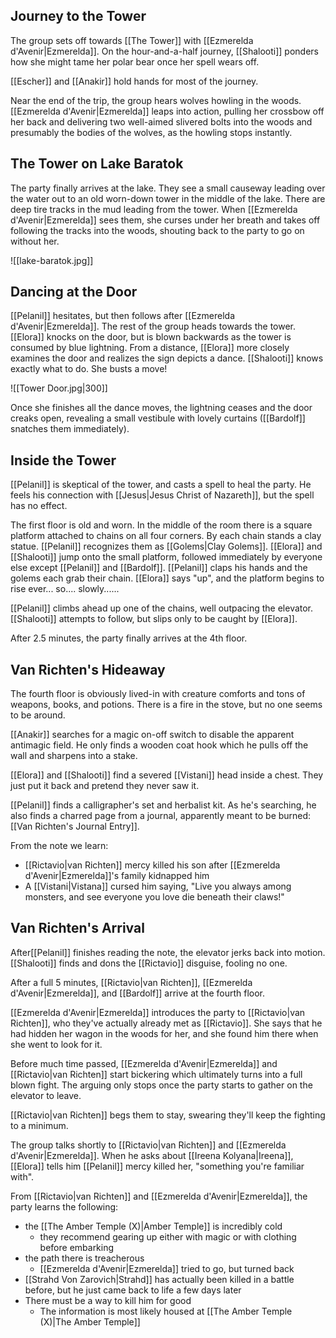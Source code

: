 ## Journey to the Tower

The group sets off towards [[The Tower]] with [[Ezmerelda d'Avenir|Ezmerelda]]. On the hour-and-a-half journey, [[Shalooti]] ponders how she might tame her polar bear once her spell wears off.

[[Escher]] and [[Anakir]] hold hands for most of the journey.

Near the end of the trip, the group hears wolves howling in the woods. [[Ezmerelda d'Avenir|Ezmerelda]] leaps into action, pulling her crossbow off her back and delivering two well-aimed slivered bolts into the woods and presumably the bodies of the wolves, as the howling stops instantly.

## The Tower on Lake Baratok

The party finally arrives at the lake. They see a small causeway leading over the water out to an old worn-down tower in the middle of the lake. There are deep tire tracks in the mud leading from the tower. When [[Ezmerelda d'Avenir|Ezmerelda]] sees them, she curses under her breath and takes off following the tracks into the woods, shouting back to the party to go on without her.

![[lake-baratok.jpg]]

## Dancing at the Door

[[Pelanil]] hesitates, but then follows after [[Ezmerelda d'Avenir|Ezmerelda]]. The rest of the group heads towards the tower. [[Elora]] knocks on the door, but is blown backwards as the tower is consumed by blue lightning. From a distance, [[Elora]] more closely examines the door and realizes the sign depicts a dance. [[Shalooti]] knows exactly what to do. She busts a move!

![[Tower Door.jpg|300]]

Once she finishes all the dance moves, the lightning ceases and the door creaks open, revealing a small vestibule with lovely curtains ([[Bardolf]] snatches them immediately).

## Inside the Tower

[[Pelanil]] is skeptical of the tower, and casts a spell to heal the party. He feels his connection with [[Jesus|Jesus Christ of Nazareth]], but the spell has no effect.

The first floor is old and worn. In the middle of the room there is a square platform attached to chains on all four corners. By each chain stands a clay statue. [[Pelanil]] recognizes them as [[Golems|Clay Golems]]. [[Elora]] and [[Shalooti]] jump onto the small platform, followed immediately by everyone else except [[Pelanil]] and [[Bardolf]]. [[Pelanil]] claps his hands and the golems each grab their chain. [[Elora]] says "up", and the platform begins to rise ever... so.... slowly......

[[Pelanil]] climbs ahead up one of the chains, well outpacing the elevator. [[Shalooti]] attempts to follow, but slips only to be caught by [[Elora]].

After 2.5 minutes, the party finally arrives at the 4th floor.

## Van Richten's Hideaway

The fourth floor is obviously lived-in with creature comforts and tons of weapons, books, and potions. There is a fire in the stove, but no one seems to be around.

[[Anakir]] searches for a magic on-off switch to disable the apparent antimagic field. He only finds a wooden coat hook which he pulls off the wall and sharpens into a stake.

[[Elora]] and [[Shalooti]] find a severed [[Vistani]] head inside a chest. They just put it back and pretend they never saw it.

[[Pelanil]] finds a calligrapher's set and herbalist kit. As he's searching, he also finds a charred page from a journal, apparently meant to be burned: [[Van Richten's Journal Entry]].

From the note we learn:
- [[Rictavio|van Richten]] mercy killed his son after [[Ezmerelda d'Avenir|Ezmerelda]]'s family kidnapped him
- A [[Vistani|Vistana]] cursed him saying, "Live you always among monsters, and see everyone you love die beneath their claws!"

## Van Richten's Arrival

 After[[Pelanil]] finishes reading the note, the elevator jerks back into motion. [[Shalooti]] finds and dons the [[Rictavio]] disguise, fooling no one.

After a full 5 minutes, [[Rictavio|van Richten]], [[Ezmerelda d'Avenir|Ezmerelda]], and [[Bardolf]] arrive at the fourth floor.

[[Ezmerelda d'Avenir|Ezmerelda]] introduces the party to [[Rictavio|van Richten]], who they've actually already met as [[Rictavio]]. She says that he had hidden her wagon in the woods for her, and she found him there when she went to look for it.

Before much time passed, [[Ezmerelda d'Avenir|Ezmerelda]] and [[Rictavio|van Richten]] start bickering which ultimately turns into a full blown fight. The arguing only stops once the party starts to gather on the elevator to leave.

[[Rictavio|van Richten]] begs them to stay, swearing they'll keep the fighting to a minimum.

The group talks shortly to [[Rictavio|van Richten]] and [[Ezmerelda d'Avenir|Ezmerelda]]. When he asks about [[Ireena Kolyana|Ireena]], [[Elora]] tells him [[Pelanil]] mercy killed her, "something you're familiar with".

From [[Rictavio|van Richten]] and [[Ezmerelda d'Avenir|Ezmerelda]], the party learns the following:
- the [[The Amber Temple (X)|Amber Temple]] is incredibly cold
	- they recommend gearing up either with magic or with clothing before embarking
- the path there is treacherous
	- [[Ezmerelda d'Avenir|Ezmerelda]] tried to go, but turned back
- [[Strahd Von Zarovich|Strahd]] has actually been killed in a battle before, but he just came back to life a few days later
- There must be a way to kill him for good
	- The information is most likely housed at [[The Amber Temple (X)|The Amber Temple]]